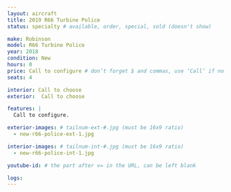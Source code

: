```yaml
---
layout: aircraft
title: 2019 R66 Turbine Police
status: specialty # available, order, special, sold (doesn't show)

make: Robinson
model: R66 Turbine Police
year: 2018
condition: New
hours: 0
price: Call to configure # don’t forget $ and commas, use ‘Call’ if no price listed
seats: 4

interior: Call to choose
exterior:  Call to choose

features: |
  Call to configure.

exterior-images: # tailnum-ext-#.jpg (must be 16x9 ratio)
  - new-r66-police-ext-1.jpg

interior-images: # tailnum-int-#.jpg (must be 16x9 ratio)
  - new-r66-police-int-1.jpg

youtube-id: # the part after v= in the URL, can be left blank

logs:
---
```

